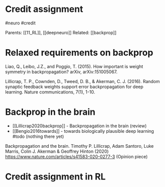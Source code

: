 # Credit assignment

#neuro #credit

Parents: [[11_RL]], [[deepneuro]]
Related: [[backprop]]

# Relaxed requirements on backprop

Liao, Q., Leibo, J.Z., and Poggio, T. (2015). How important is weight symmetry in backpropagation? arXiv, arXiv:151005067.

Lillicrap, T. P., Cownden, D., Tweed, D. B., & Akerman, C. J. (2016). Random synaptic feedback weights support error backpropagation for deep learning. Nature communications, 7(1), 1-10.

# Backprop in the brain

* [[Lillicrap2020backprop]]  - Backpropagation in the brain (review)
* [[Bengio2016towards]] - towards biologically plausible deep learning #todo (nothing there yet)

Backpropagation and the brain. Timothy P. Lillicrap, Adam Santoro, Luke Marris, Colin J. Akerman & Geoffrey Hinton (2020) https://www.nature.com/articles/s41583-020-0277-3
(Opinion piece) 

# Credit assignment in RL